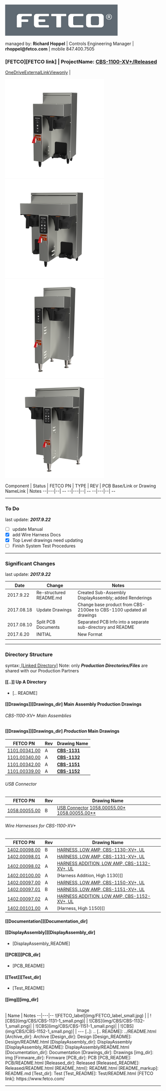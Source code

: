
![FETCO graphic](img/GrayFetcoSquare_Med.png)

managed by: __Richard Hoppel__ | Controls Engineering Manager
| __rhoppel@fetco.com__ | mobile 847.400.7505

### [FETCO][FETCO link] |  ProjectName: [__CBS-1100-XV+/Released__](.)
[OneDriveExternalLinkViewonly] |

![CBS](img/CBS/CBS-1131-1_small.png)
![CBS](img/CBS/CBS-1132-1_small.png)
![CBS](img/CBS/CBS-1151-1_small.png)
![CBS](img/CBS/CBS-1152-1_small.png)

Component | Status | FETCO PN | TYPE | REV |  PCB Base/Link or Drawing NameLink | Notes
--|---|--| --
--|---|--| --
--|---|--| --

---
### To Do
last update:  ___2017.9.22___
- [ ] update Manual
- [x] add Wire Harness Docs
- [x] Top Level drawings need updating
- [ ] Finish System Test Procedures
---
### Significant Changes
last update:  ___2017.9.22___

Date  |  Change |  Notes
--|---|--
2017.9.22 | Re-structured README.md | Created Sub-Assembly DisplayAssembly; added Renderings
2017.08.18 | Update Drawings | Change base product from CBS-2100ee to CBS-1100 updated all drawings
2017.08.10 | Split PCB Documents | Separated PCB Info into a separate sub-directory and README
2017.6.20  | INITIAL  |  New Format
  |   |
-----
### Directory Structure
syntax:[ \[Linked Directory\]](.)  Note: only ___Production Directories/Files___ are shared with our Production Partners

#### \[[..]\] Up A Directory
* [.. README]

#### [\[Drawings\]][Drawings_dir] Main Assembly Production Drawings
###### CBS-1100-XV+ Main Assemblies
#### [\[Drawings\]][Drawings_dir] ___Production___ Main Drawings
 FETCO PN  |  Rev |  Drawing Name
 --|---|--
[1101.00341.00]|A| [__CBS-1131__][1101.00341.00]
[1101.00340.00]|A| [__CBS-1132__][1101.00340.00]
[1101.00342.00]|A| [__CBS-1151__][1101.00342.00]
[1101.00339.00]|A| [__CBS-1152__][1101.00339.00]

###### USB Connector
FETCO PN  |  Rev |  Drawing Name
 --|---|--
[1058.00055.00] |B | [USB Connector][1058.00055.00] [1058.00055.00*] [1058.00055.00**]


###### Wire Harnesses for CBS-1100-XV+
FETCO PN  |  Rev |  Drawing Name
--|---|--
[1402.00098.00]|B| [HARNESS, LOW AMP, CBS-1130-XV+, UL][]
[1402.00098.01]|A| [HARNESS, LOW AMP, CBS-1131-XV+, UL][]
[1402.00098.02]|A| [HARNESS ADDITION, LOW AMP, CBS-1132-XV+, UL][]
[1402.00100.00]|A|  [Harness Addition, High 1130][]
[1402.00097.00]|A| [HARNESS, LOW AMP, CBS-1150-XV+, UL][]
[1402.00097.01]|B| [HARNESS, LOW AMP, CBS-1151-XV+, UL][]
[1402.00097.02]|A|  [HARNESS ADDITION, LOW AMP, CBS-1152-XV+, UL][]
[1402.00101.00]|A|  [Harness, High 1150][]

#### [\[Documentation\]][Documentation_dir]
#### [\[DisplayAssembly\]][DisplayAssembly_dir]
* [DisplayAssembly_README]

#### [\[PCB\]][PCB_dir]
* [PCB_README]

#### [\[Test\]][Test_dir]
* [Test_README]

#### [\[img\]][img_dir]
<center>Image</center>  |  Name |  Notes
--|---|--
![FETCO_label](img/FETCO_label_small.jpg) | |
![CBS](img/CBS/CBS-1131-1_small.png)| |
![CBS](img/CBS/CBS-1132-1_small.png)| |
![CBS](img/CBS/CBS-1151-1_small.png)| |
![CBS](img/CBS/CBS-1152-1_small.png)| |
---
[..]: ..
[.. README]: ../README.html
[Archive_dir]: Archive
[Design_dir]: Design
[Design_README]: Design/README.html
[DisplayAssembly_dir]: DisplayAssembly
[DisplayAssembly_README]: DisplayAssembly/README.html
[Documentation_dir]: Documentation
[Drawings_dir]: Drawings
[img_dir]: img
[Firmware_dir]: Firmware
[PCB_dir]: PCB
[PCB_README]: PCB/README.html
[Released_dir]: Released
[Released_README]: Released/README.html
[README_html]: README.html
[README_markup]: README.md
[Test_dir]: Test
[Test_README]: Test/README.html
[FETCO link]: https://www.fetco.com/


[1101.00341.00]: Drawings/1101%20(MAIN%20ASSEMBLY)/1101.00341.00.pdf
[1101.00340.00]: Drawings/1101%20(MAIN%20ASSEMBLY)/1101.00340.00.pdf
[1101.00342.00]: Drawings/1101%20(MAIN%20ASSEMBLY)/1101.00342.00.pdf
[1101.00339.00]: Drawings/1101%20(MAIN%20ASSEMBLY)/1101.00339.00.pdf


[1058.00055.00]: Drawings/1058%20(SWITCHES%20LCD%20DISPLAYS%20LIGHT%20INDICATORS)/1058.00055.00.pdf
[1058.00055.00*]: Drawings/1058%20(SWITCHES%20LCD%20DISPLAYS%20LIGHT%20INDICATORS)/1058.00055.00_vendor_sht2.pdf
[1058.00055.00**]: Drawings/1058%20(SWITCHES%20LCD%20DISPLAYS%20LIGHT%20INDICATORS)/1058.00055.00.pdf

[1402.00098.00]: Drawings/1402%20(WIRE%20HARNESSES)/1402.00098.00.pdf
[1402.00098.01]: Drawings/1402%20(WIRE%20HARNESSES)/1402.00098.01.pdf
[1402.00098.02]: Drawings/1402%20(WIRE%20HARNESSES)/1402.00098.02.pdf
[1402.00100.00]: Drawings/place-holder.md.html
[1402.00097.00]: Drawings/1402%20(WIRE%20HARNESSES)/1402.00097.00.pdf
[1402.00097.01]: Drawings/1402%20(WIRE%20HARNESSES)/1402.00097.01.pdf
[1402.00097.02]: Drawings/1402%20(WIRE%20HARNESSES)/1402.00097.02.pdf
[1402.00101.00]: Drawings/place-holder.md.html

[HARNESS, LOW AMP, CBS-1130-XV+, UL]: Drawings/1402%20(WIRE%20HARNESSES)/1402.00098.00.pdf
[HARNESS, LOW AMP, CBS-1131-XV+, UL]: Drawings/1402%20(WIRE%20HARNESSES)/1402.00098.01.pdf
[HARNESS ADDITION, LOW AMP, CBS-1132-XV+, UL]: Drawings/1402%20(WIRE%20HARNESSES)/1402.00098.02.pdf
[Harness, High 1131/1132]: Drawings/place-holder.md.html
[HARNESS, LOW AMP, CBS-1150-XV+, UL]: Drawings/1402%20(WIRE%20HARNESSES)/1402.00097.00.pdf
[HARNESS, LOW AMP, CBS-1151-XV+, UL]: Drawings/1402%20(WIRE%20HARNESSES)/1402.00097.01.pdf
[HARNESS ADDITION, LOW AMP, CBS-1152-XV+, UL]: Drawings/1402%20(WIRE%20HARNESSES)/1402.00097.02.pdf

---
[LocalProjectLocation]: file:///H:/OneDrive%20-%20Food%20Equipment%20Technologies%20Company/CONTROLS/CBS-1100-XV+
[OneDriveExternalLinkViewonly]: https://goo.gl/hmktH1
[README_a_html]: file:///H:/OneDrive%20-%20Food%20Equipment%20Technologies%20Company/CONTROLS/CBS-1100-XV+/Released/README.html
